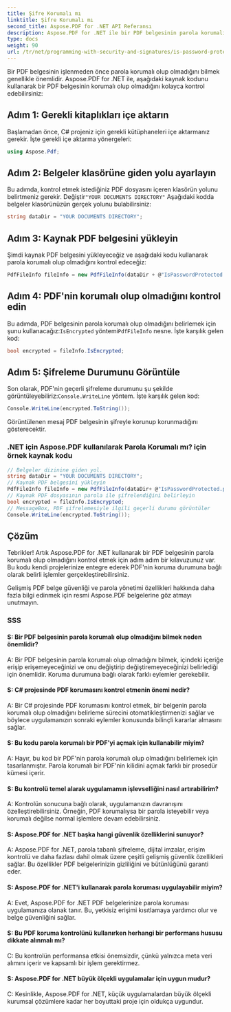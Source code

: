```yaml
---
title: Şifre Korumalı mı
linktitle: Şifre Korumalı mı
second_title: Aspose.PDF for .NET API Referansı
description: Aspose.PDF for .NET ile bir PDF belgesinin parola korumalı olup olmadığını kolayca kontrol edin.
type: docs
weight: 90
url: /tr/net/programming-with-security-and-signatures/is-password-protected/
---
```

Bir PDF belgesinin işlenmeden önce parola korumalı olup olmadığını bilmek genellikle önemlidir. Aspose.PDF for .NET ile, aşağıdaki kaynak kodunu kullanarak bir PDF belgesinin korumalı olup olmadığını kolayca kontrol edebilirsiniz:

## Adım 1: Gerekli kitaplıkları içe aktarın

Başlamadan önce, C# projeniz için gerekli kütüphaneleri içe aktarmanız gerekir. İşte gerekli içe aktarma yönergeleri:

```csharp
using Aspose.Pdf;
```

## Adım 2: Belgeler klasörüne giden yolu ayarlayın

 Bu adımda, kontrol etmek istediğiniz PDF dosyasını içeren klasörün yolunu belirtmeniz gerekir. Değiştir`"YOUR DOCUMENTS DIRECTORY"` Aşağıdaki kodda belgeler klasörünüzün gerçek yolunu bulabilirsiniz:

```csharp
string dataDir = "YOUR DOCUMENTS DIRECTORY";
```

## Adım 3: Kaynak PDF belgesini yükleyin

Şimdi kaynak PDF belgesini yükleyeceğiz ve aşağıdaki kodu kullanarak parola korumalı olup olmadığını kontrol edeceğiz:

```csharp
PdfFileInfo fileInfo = new PdfFileInfo(dataDir + @"IsPasswordProtected.pdf");
```

## Adım 4: PDF'nin korumalı olup olmadığını kontrol edin

 Bu adımda, PDF belgesinin parola korumalı olup olmadığını belirlemek için şunu kullanacağız:`IsEncrypted` yöntemi`PdfFileInfo` nesne. İşte karşılık gelen kod:

```csharp
bool encrypted = fileInfo.IsEncrypted;
```

## Adım 5: Şifreleme Durumunu Görüntüle

 Son olarak, PDF'nin geçerli şifreleme durumunu şu şekilde görüntüleyebiliriz:`Console.WriteLine` yöntem. İşte karşılık gelen kod:

```csharp
Console.WriteLine(encrypted.ToString());
```

Görüntülenen mesaj PDF belgesinin şifreyle korunup korunmadığını gösterecektir.

### .NET için Aspose.PDF kullanılarak Parola Korumalı mı? için örnek kaynak kodu 
```csharp
// Belgeler dizinine giden yol.
string dataDir = "YOUR DOCUMENTS DIRECTORY";
// Kaynak PDF belgesini yükleyin
PdfFileInfo fileInfo = new PdfFileInfo(dataDir+ @"IsPasswordProtected.pdf");
// Kaynak PDF dosyasının parola ile şifrelendiğini belirleyin
bool encrypted = fileInfo.IsEncrypted;
// MessageBox, PDF şifrelemesiyle ilgili geçerli durumu görüntüler
Console.WriteLine(encrypted.ToString());
```

## Çözüm

Tebrikler! Artık Aspose.PDF for .NET kullanarak bir PDF belgesinin parola korumalı olup olmadığını kontrol etmek için adım adım bir kılavuzunuz var. Bu kodu kendi projelerinize entegre ederek PDF'nin koruma durumuna bağlı olarak belirli işlemler gerçekleştirebilirsiniz.

Gelişmiş PDF belge güvenliği ve parola yönetimi özellikleri hakkında daha fazla bilgi edinmek için resmi Aspose.PDF belgelerine göz atmayı unutmayın.

### SSS

#### S: Bir PDF belgesinin parola korumalı olup olmadığını bilmek neden önemlidir?

A: Bir PDF belgesinin parola korumalı olup olmadığını bilmek, içindeki içeriğe erişip erişemeyeceğinizi ve onu değiştirip değiştiremeyeceğinizi belirlediği için önemlidir. Koruma durumuna bağlı olarak farklı eylemler gerekebilir.

#### S: C# projesinde PDF korumasını kontrol etmenin önemi nedir?

A: Bir C# projesinde PDF korumasını kontrol etmek, bir belgenin parola korumalı olup olmadığını belirleme sürecini otomatikleştirmenizi sağlar ve böylece uygulamanızın sonraki eylemler konusunda bilinçli kararlar almasını sağlar.

#### S: Bu kodu parola korumalı bir PDF'yi açmak için kullanabilir miyim?

A: Hayır, bu kod bir PDF'nin parola korumalı olup olmadığını belirlemek için tasarlanmıştır. Parola korumalı bir PDF'nin kilidini açmak farklı bir prosedür kümesi içerir.

#### S: Bu kontrolü temel alarak uygulamamın işlevselliğini nasıl artırabilirim?

A: Kontrolün sonucuna bağlı olarak, uygulamanızın davranışını özelleştirebilirsiniz. Örneğin, PDF korumalıysa bir parola isteyebilir veya korumalı değilse normal işlemlere devam edebilirsiniz.

#### S: Aspose.PDF for .NET başka hangi güvenlik özelliklerini sunuyor?

A: Aspose.PDF for .NET, parola tabanlı şifreleme, dijital imzalar, erişim kontrolü ve daha fazlası dahil olmak üzere çeşitli gelişmiş güvenlik özellikleri sağlar. Bu özellikler PDF belgelerinizin gizliliğini ve bütünlüğünü garanti eder.

#### S: Aspose.PDF for .NET'i kullanarak parola koruması uygulayabilir miyim?

A: Evet, Aspose.PDF for .NET PDF belgelerinize parola koruması uygulamanıza olanak tanır. Bu, yetkisiz erişimi kısıtlamaya yardımcı olur ve belge güvenliğini sağlar.

#### S: Bu PDF koruma kontrolünü kullanırken herhangi bir performans hususu dikkate alınmalı mı?

C: Bu kontrolün performansa etkisi önemsizdir, çünkü yalnızca meta veri alımını içerir ve kapsamlı bir işlem gerektirmez.

#### S: Aspose.PDF for .NET büyük ölçekli uygulamalar için uygun mudur?

C: Kesinlikle, Aspose.PDF for .NET, küçük uygulamalardan büyük ölçekli kurumsal çözümlere kadar her boyuttaki proje için oldukça uygundur.